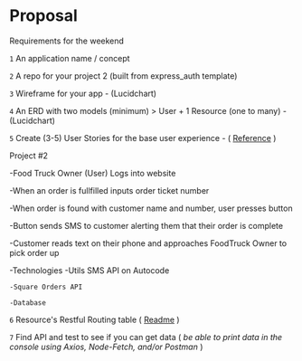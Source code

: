 # Proposal
Requirements for the weekend

`1` An application name / concept 

`2` A repo for your project 2 (built from express_auth template)

`3` Wireframe for your app - (Lucidchart)

`4` An ERD with two models (minimum) > User + 1 Resource (one to many) - (Lucidchart)

`5` Create (3-5) User Stories for the base user experience - ( [Reference](https://revelry.co/resources/development/user-stories-that-dont-suck/) )


Project #2

-Food Truck Owner (User) Logs into website

-When an order is fullfilled inputs order ticket number 

-When order is found with customer name and number, user presses button

-Button sends SMS to customer alerting them that their order is complete

-Customer reads text on their phone and approaches FoodTruck Owner to pick order up


-Technologies
	-Utils SMS API on Autocode
	
	-Square Orders API
	
	-Database


`6` Resource's Restful Routing table ( [Readme](https://romebell.gitbook.io/sei-412/node-express/00readme-1/01intro-to-express/00readme#restful-routing) )

`7` Find API and test to see if you can get data ( *be able to print data in the console using Axios, Node-Fetch, and/or Postman* )

